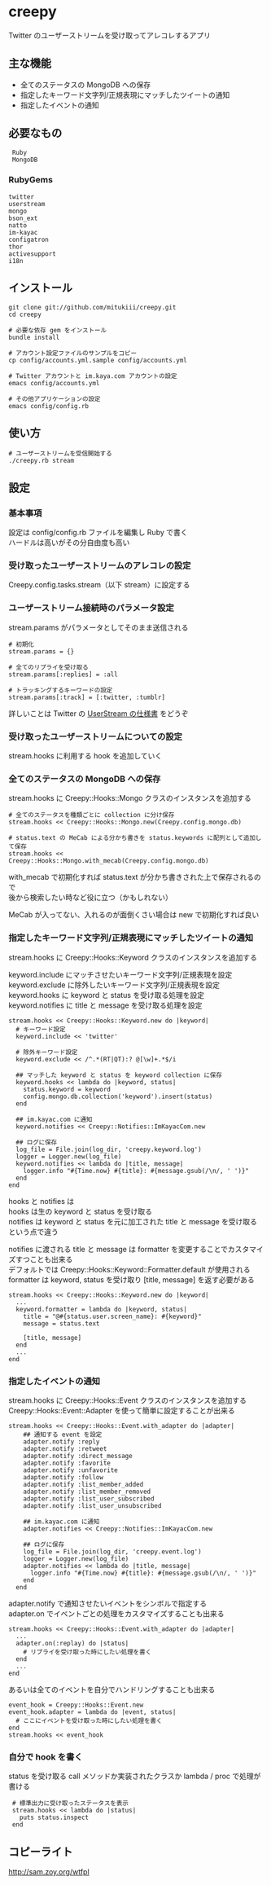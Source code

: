# creepy

Twitter のユーザーストリームを受け取ってアレコレするアプリ

## 主な機能

* 全てのステータスの MongoDB への保存
* 指定したキーワード文字列/正規表現にマッチしたツイートの通知
* 指定したイベントの通知

## 必要なもの

     Ruby
     MongoDB

### RubyGems

    twitter
    userstream
    mongo
    bson_ext
    natto
    im-kayac
    configatron
    thor
    activesupport
    i18n

## インストール

    git clone git://github.com/mitukiii/creepy.git
    cd creepy

    # 必要な依存 gem をインストール
    bundle install
    
    # アカウント設定ファイルのサンプルをコピー
    cp config/accounts.yml.sample config/accounts.yml
    
    # Twitter アカウントと im.kaya.com アカウントの設定
    emacs config/accounts.yml
    
    # その他アプリケーションの設定
    emacs config/config.rb

## 使い方

    # ユーザーストリームを受信開始する
    ./creepy.rb stream

## 設定

### 基本事項

設定は config/config.rb ファイルを編集し Ruby で書く  
ハードルは高いがその分自由度も高い

### 受け取ったユーザーストリームのアレコレの設定

Creepy.config.tasks.stream（以下 stream）に設定する

### ユーザーストリーム接続時のパラメータ設定

stream.params がパラメータとしてそのまま送信される

    # 初期化
    stream.params = {}
    
    # 全てのリプライを受け取る
    stream.params[:replies] = :all
    
    # トラッキングするキーワードの設定
    stream.params[:track] = [:twitter, :tumblr]

詳しいことは Twitter の [UserStream の仕様書](https://dev.twitter.com/docs/streaming-api/user-streams) をどうぞ

### 受け取ったユーザーストリームについての設定

stream.hooks に利用する hook を追加していく

### 全てのステータスの MongoDB への保存

stream.hooks に Creepy::Hooks::Mongo クラスのインスタンスを追加する

    # 全てのステータスを種類ごとに collection に分け保存
    stream.hooks << Creepy::Hooks::Mongo.new(Creepy.config.mongo.db)

    # status.text の MeCab による分かち書きを status.keywords に配列として追加して保存
    stream.hooks << Creepy::Hooks::Mongo.with_mecab(Creepy.config.mongo.db)

with_mecab で初期化すれば status.text が分かち書きされた上で保存されるので  
後から検索したい時など役に立つ（かもしれない）

MeCab が入ってない、入れるのが面倒くさい場合は new で初期化すれば良い

### 指定したキーワード文字列/正規表現にマッチしたツイートの通知

stream.hooks に Creepy::Hooks::Keyword クラスのインスタンスを追加する

keyword.include にマッチさせたいキーワード文字列/正規表現を設定  
keyword.exclude に除外したいキーワード文字列/正規表現を設定  
keyword.hooks に keyword と status を受け取る処理を設定  
keyword.notifies に title と message を受け取る処理を設定

    stream.hooks << Creepy::Hooks::Keyword.new do |keyword|
      # キーワード設定
      keyword.include << 'twitter'
      
      # 除外キーワード設定
      keyword.exclude << /^.*(RT|QT):? @[\w]+.*$/i
      
      ## マッチした keyword と status を keyword collection に保存
      keyword.hooks << lambda do |keyword, status|
        status.keyword = keyword
        config.mongo.db.collection('keyword').insert(status)
      end
      
      ## im.kayac.com に通知
      keyword.notifies << Creepy::Notifies::ImKayacCom.new
      
      ## ログに保存
      log_file = File.join(log_dir, 'creepy.keyword.log')
      logger = Logger.new(log_file)
      keyword.notifies << lambda do |title, message|
        logger.info "#{Time.now} #{title}: #{message.gsub(/\n/, ' ')}"
      end
    end

hooks と notifies は  
hooks は生の keyword と status を受け取る  
notifies は keyword と status を元に加工された title と message を受け取る  
という点で違う

notifies に渡される title と message は formatter を変更することでカスタマイズすつことも出来る  
デフォルトでは Creepy::Hooks::Keyword::Formatter.default が使用される  
formatter は keyword, status を受け取り [title, message] を返す必要がある

    stream.hooks << Creepy::Hooks::Keyword.new do |keyword|
      ...
      keyword.formatter = lambda do |keyword, status|
        title = "@#{status.user.screen_name}: #{keyword}"
        message = status.text

        [title, message]
      end
      ...
    end

### 指定したイベントの通知

stream.hooks に Creepy::Hooks::Event クラスのインスタンスを追加する  
Creepy::Hooks::Event::Adapter を使って簡単に設定することが出来る

    stream.hooks << Creepy::Hooks::Event.with_adapter do |adapter|
        ## 通知する event を設定
        adapter.notify :reply
        adapter.notify :retweet
        adapter.notify :direct_message
        adapter.notify :favorite
        adapter.notify :unfavorite
        adapter.notify :follow
        adapter.notify :list_member_added
        adapter.notify :list_member_removed
        adapter.notify :list_user_subscribed
        adapter.notify :list_user_unsubscribed

        ## im.kayac.com に通知
        adapter.notifies << Creepy::Notifies::ImKayacCom.new

        ## ログに保存
        log_file = File.join(log_dir, 'creepy.event.log')
        logger = Logger.new(log_file)
        adapter.notifies << lambda do |title, message|
          logger.info "#{Time.now} #{title}: #{message.gsub(/\n/, ' ')}"
        end
      end

adapter.notify で通知させたいイベントをシンボルで指定する  
adapter.on でイベントごとの処理をカスタマイズすることも出来る

    stream.hooks << Creepy::Hooks::Event.with_adapter do |adapter|
      ...
      adapter.on(:replay) do |status|
        # リプライを受け取った時にしたい処理を書く
      end
      ...
    end

あるいは全てのイベントを自分でハンドリングすることも出来る

    event_hook = Creepy::Hooks::Event.new
    event_hook.adapter = lambda do |event, status|
      # ここにイベントを受け取った時にしたい処理を書く
    end
    stream.hooks << event_hook

### 自分で hook を書く

status を受け取る call メソッドか実装されたクラスか lambda / proc で処理が書ける

     # 標準出力に受け取ったステータスを表示
     stream.hooks << lambda do |status|
       puts status.inspect
     end

## コピーライト

http://sam.zoy.org/wtfpl
